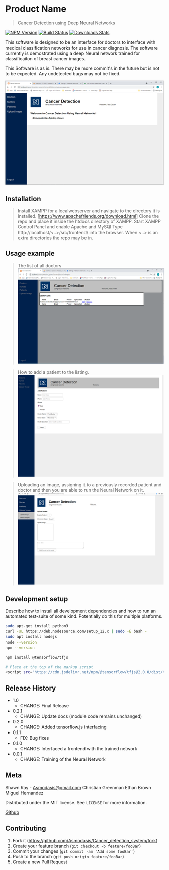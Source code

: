 
 # Product Name
> Cancer Detection using Deep Neural Networks

[![NPM Version][npm-image]][npm-url]
[![Build Status][travis-image]][travis-url]
[![Downloads Stats][npm-downloads]][npm-url]

This software is designed to be an interface for doctors to interface with medical classification networks for use in cancer diagnosis. The software currently is demostrated using a deep Neural network trained for classificaiton of breast cancer images.

This Software is as is. There may be more commit's in the future but is not to be expected. Any undetected bugs may not be fixed.

![](header.png)

## Installation

> Install XAMPP for a localwebserver and navigate to the directory it is installed. [https://www.apachefriends.org/download.html]
> Clone the repo and place it inside the htdocs directory of XAMPP.
> Start XAMPP Control Panel and enable Apache and MySQl
> Type http://localhost/<..>/src/frontend/ into the browser. When <..> is an extra directories the repo may be in.

## Usage example

> The list of all doctors
![](doctors_list.png)

> How to add a patient to the listing.
![](add_patient.png)

> Uploading an image, assigning it to a previously recorded patient and doctor and then you are able to run the Neural Network on it.
![](upload_image.png)

## Development setup

Describe how to install all development dependencies and how to run an automated test-suite of some kind. Potentially do this for multiple platforms.

```sh
sudo apt-get install python3
curl -sL https://deb.nodesource.com/setup_12.x | sudo -E bash -
sudo apt install nodejs
node --version
npm --version
```

```sh
npm install @tensorflow/tfjs
```
```sh
# Place at the top of the markup script
<script src="https://cdn.jsdelivr.net/npm/@tensorflow/tfjs@2.0.0/dist/tf.min.js">
```
## Release History

* 1.0
    * CHANGE: Final Release
* 0.2.1
    * CHANGE: Update docs (module code remains unchanged)
* 0.2.0
    * CHANGE: Added tensorflow.js interfacing 
* 0.1.1
    * FIX: Bug fixes
* 0.1.0
    * CHANGE: Interfaced a frontend with the trained network
* 0.0.1
    * CHANGE: Training of the Neural Network

## Meta

Shawn Ray - Asmodasis@gmail.com
Christian Greenman
Ethan Brown
Miguel Hernandez

Distributed under the MIT license. See ``LICENSE`` for more information.

[Github](https://github.com/Asmodasis)

## Contributing

1. Fork it (<https://github.com/Asmodasis/Cancer_detection_system/fork>)
2. Create your feature branch (`git checkout -b feature/fooBar`)
3. Commit your changes (`git commit -am 'Add some fooBar'`)
4. Push to the branch (`git push origin feature/fooBar`)
5. Create a new Pull Request

<!-- Markdown link & img dfn's -->
[npm-image]: https://img.shields.io/npm/v/datadog-metrics.svg?style=flat-square
[npm-url]: https://npmjs.org/package/datadog-metrics
[npm-downloads]: https://img.shields.io/npm/dm/datadog-metrics.svg?style=flat-square
[travis-image]: https://img.shields.io/travis/dbader/node-datadog-metrics/master.svg?style=flat-square
[travis-url]: https://travis-ci.org/dbader/node-datadog-metrics
